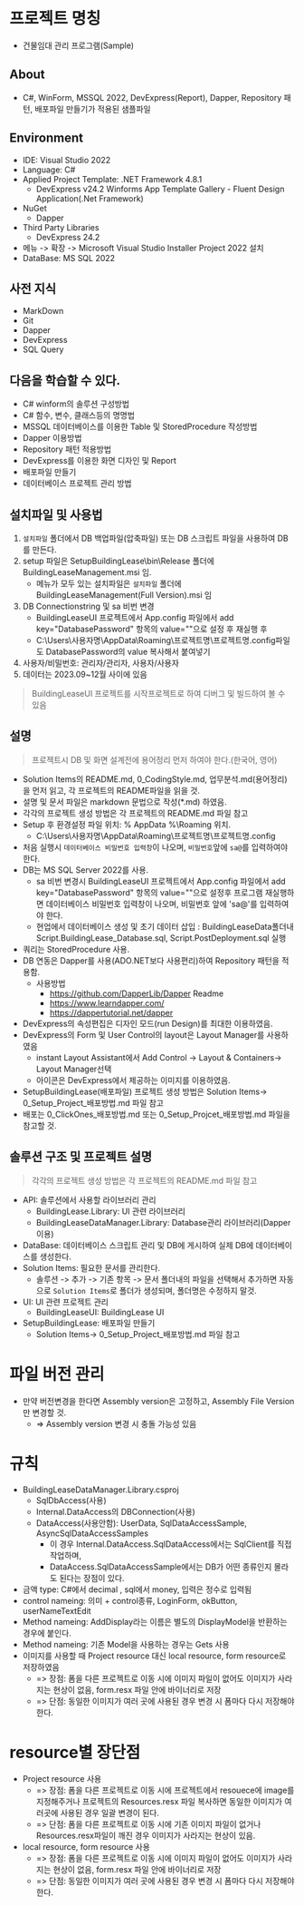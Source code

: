﻿# 프로젝트 명칭
* 건물임대 관리 프로그램(Sample)

## About
* C#, WinForm, MSSQL 2022, DevExpress(Report), Dapper, Repository 패턴, 배포파일 만들기가 적용된 샘플파일

## Environment
* IDE: Visual Studio 2022
* Language: C#
* Applied Project Template: .NET Framework 4.8.1
    * DevExpress v24.2 Winforms App Template Gallery - Fluent Design Application(.Net Framework)  
* NuGet  
    * Dapper
* Third Party Libraries
    * DevExpress 24.2
* 메뉴 -> 확장 -> Microsoft Visual Studio Installer Project 2022 설치
* DataBase: MS SQL 2022

## 사전 지식
* MarkDown
* Git
* Dapper
* DevExpress
* SQL Query

## 다음을 학습할 수 있다.
* C# winform의 솔루션 구성방법
* C# 함수, 변수, 클래스등의 명명법
* MSSQL 데이터베이스를 이용한 Table 및 StoredProcedure 작성방법
* Dapper 이용방법
* Repository 패턴 적용방법
* DevExpress를 이용한 화면 디자인 및 Report
* 배포파일 만들기
* 데이터베이스 프로젝트 관리 방법

## 설치파일 및 사용법
1. `설치파일` 폴더에서 DB 백업파일(압축파일) 또는 DB 스크립트 파일을 사용하여 DB를 만든다.
2. setup 파일은 SetupBuildingLease\bin\Release 폴더에 BuildingLeaseManagement.msi 임.
    * 메뉴가 모두 있는 설치파일은 `설치파일` 폴더에 BuildingLeaseManagement(Full Version).msi 임
3. DB Connectionstring 및 sa 비번 변경
    * BuildingLeaseUI 프로젝트에서 App.config 파일에서 add key="DatabasePassword" 항목의 value=""으로 설정 후 재실행 후
    * C:\Users\사용자명\AppData\Roaming\프로젝트명\프로젝트명.config파일도 DatabasePassword의 value 복사해서 붙여넣기
4. 사용자/비밀번호: 관리자/관리자, 사용자/사용자
5. 데이터는 2023.09~12월 사이에 있음
> BuildingLeaseUI 프로젝트를 시작프로젝트로 하여 디버그 및 빌드하여 볼 수 있음

## 설명
> 프로젝트시 DB 및 화면 설계전에 용어정리 먼저 하여야 한다.(한국어, 영어)

* Solution Items의 README.md, 0_CodingStyle.md, 업무분석.md(용어정리)을 먼저 읽고, 각 프로젝트의 README파일을 읽을 것.
* 설명 및 문서 파일은 markdown 문법으로 작성(*.md) 하였음.
* 각각의 프로젝트 생성 방법은 각 프로젝트의 README.md 파일 참고
* Setup 후 환경설정 파일 위치: % AppData %\Roaming 위치. 
    * C:\Users\사용자명\AppData\Roaming\프로젝트명\프로젝트명.config
* 처음 실행시 `데이터베이스 비밀번호 입력창`이 나오며, `비밀번호`앞에 `sa@`를 입력하여야 한다. 
* DB는 MS SQL Server 2022를 사용.
    * sa 비번 변경시 BuildingLeaseUI 프로젝트에서 App.config 파일에서 add key="DatabasePassword" 항목의 value=""으로 설정후 
      프로그램 재실행하면 데이터베이스 비밀번호 입력창이 나오며, 비밀번호 앞에 'sa@'를 입력하여야 한다.
    * 현업에서 데이터베이스 생성 및 초기 데이터 삽입 : BuildingLeaseData폴더내 Script.BuildingLease_Database.sql, Script.PostDeployment.sql 실행
* 쿼리는 StoredProcedure 사용. 
* DB 연동은 Dapper를 사용(ADO.NET보다 사용편리)하여 Repository 패턴을 적용함.
    * 사용방법
        * https://github.com/DapperLib/Dapper Readme
        * https://www.learndapper.com/
        * https://dappertutorial.net/dapper
* DevExpress의 속성편집은 디자인 모드(run Design)를 최대한 이용하였음.
* DevExpress의 Form 및 User Control의 layout은 Layout Manager를 사용하였음
    * instant Layout Assistant에서 Add Control -> Layout & Containers-> Layout Manager선택
    * 아이콘은 DevExpress에서 제공하는 이미지를 이용하였음.
* SetupBuildingLease(배포파일) 프로젝트 생성 방법은 Solution Items-> 0_Setup_Project_배포방법.md 파일 참고
* 배포는 0_ClickOnes_배포방법.md 또는 0_Setup_Projcet_배포방법.md 파일을 참고할 것.

## 솔루션 구조 및 프로젝트 설명
> 각각의 프로젝트 생성 방법은 각 프로젝트의 README.md 파일 참고

* API: 솔루션에서 사용할 라이브러리 관리
    * BuildingLease.Library: UI 관련 라이브러리
    * BuildingLeaseDataManager.Library: Database관리 라이브러리(Dapper 이용)
* DataBase: 데이터베이스 스크립트 관리 및 DB에 게시하여 실제 DB에 데이터베이스를 생성한다.
* Solution Items: 필요한 문서를 관리한다. 
    * 솔루션 -> 추가 -> 기존 항목 -> 문서 폴더내의 파일을 선택해서 추가하면 자동으로 `Solution Items`로 폴더가 생성되며, 폴더명은 수정하지 말것.
* UI: UI 관련 프로젝트 관리
    * BuildingLeaseUI: BuildingLease UI
* SetupBuildingLease: 배포파일 만들기
    * Solution Items-> 0_Setup_Project_배포방법.md 파일 참고
	
# 파일 버전 관리
* 만약 버전변경을 한다면 Assembly version은 고정하고, Assembly File Version만 변경할 것.
    * => Assembly version 변경 시 충돌 가능성 있음

# 규칙
* BuildingLeaseDataManager.Library.csproj
    * SqlDbAccess(사용)
    * Internal.DataAccess의 DBConnection(사용)
    * DataAccess(사용안함): UserData, SqlDataAccessSample, AsyncSqlDataAccessSamples
        * 이 경우 Internal.DataAccess.SqlDataAccess에서는 SqlClient를 직접 작업하며, 
	    * DataAccess.SqlDataAccessSample에서는 DB가 어떤 종류인지 몰라도 된다는 장점이 있다.
* 금액 type: C#에서 decimal , sql에서 money, 입력은 정수로 입력됨
* control nameing: 의미 + control종류, LoginForm, okButton, userNameTextEdit
* Method nameing: AddDisplay라는 이름은 별도의 DisplayModel을 반환하는 경우에 붙인다.
* Method nameing: 기존 Model을 사용하는 경우는 Gets 사용
* 이미지를 사용할 때 Project resource 대신 local resource, form resource로 저장하였음
    * => 장점: 폼을 다른 프로젝트로 이동 시에 이미지 파일이 없어도 이미지가 사라지는 현상이 없음, form.resx 파일 안에 바이너리로 저장
    * => 단점: 동일한 이미지가 여러 곳에 사용된 경우 변경 시 폼마다 다시 저장해야 한다.

# resource별 장단점
* Project resource 사용
    * => 장점: 폼을 다른 프로젝트로 이동 시에 프로젝트에서 resouece에 image를 지정해주거나 프로젝트의 Resources.resx 파일 복사하면 동일한 이미지가 여러곳에 사용된 경우 일괄 변경이 된다.
    * => 단점: 폼을 다른 프로젝트로 이동 시에 기존 이미지 파일이 없거나 Resources.resx파일이 깨진 경우 이미지가 사라지는 현상이 있음.
* local resource, form resource 사용
    * => 장점: 폼을 다른 프로젝트로 이동 시에 이미지 파일이 없어도 이미지가 사라지는 현상이 없음, form.resx 파일 안에 바이너리로 저장
    * => 단점: 동일한 이미지가 여러 곳에 사용된 경우 변경 시 폼마다 다시 저장해야 한다.
